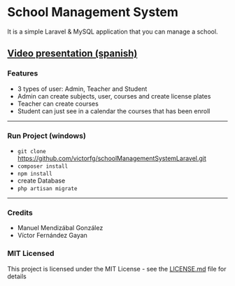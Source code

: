 # School Management System

It is a simple Laravel & MySQL application that you can manage a school.

[Video presentation (spanish)](http://vfernandez.me/uoc/video_laravel_gestion_escolar.mp4)
---

### Features
* 3 types of user: Admin, Teacher and Student
* Admin can create subjects, user, courses and create license plates
* Teacher can create courses
* Student can just see in a calendar the courses that has been enroll

---

### Run Project (windows)
* `git clone` https://github.com/victorfg/schoolManagementSystemLaravel.git
* `composer install`
* `npm install`
* create Database
* `php artisan migrate`

---

### Credits

* Manuel Mendizábal González
* Víctor Fernández Gayan

### MIT Licensed

This project is licensed under the MIT License - see the [LICENSE.md](LICENSE.md) file for details
